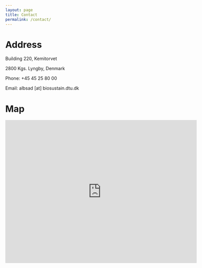 ```yaml
---
layout: page
title: Contact
permalink: /contact/
---
```


# Address

Building 220, Kemitorvet

2800 Kgs. Lyngby, Denmark

Phone: +45 45 25 80 00

Email: albsad [at] biosustain.dtu.dk

# Map

<iframe src="https://www.google.com/maps/embed?pb=!1m18!1m12!1m3!1d2243.309621975023!2d12.517196278082222!3d55.787861373097265!2m3!1f0!2f0!3f0!3m2!1i1024!2i768!4f13.1!3m3!1m2!1s0x46524e62be980b03%3A0x67025ea305ec0f87!2sKemitorvet%20220%2C%202800%20Kongens%20Lyngby!5e0!3m2!1sen!2sdk!4v1691652606336!5m2!1sen!2sdk" width="600" height="450" style="border:0;" allowfullscreen="" loading="lazy" referrerpolicy="no-referrer-when-downgrade"></iframe>

